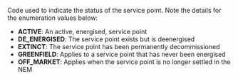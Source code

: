 Code used to indicate the status of the service point. Note the details for the enumeration values below:
- **ACTIVE**: An active, energised, service point
- **DE_ENERGISED**: The service point exists but is deenergised
- **EXTINCT**: The service point has been permanently decommissioned
- **GREENFIELD**: Applies to a service point that has never been energised
- **OFF_MARKET**: Applies when the service point is no longer settled in the NEM
